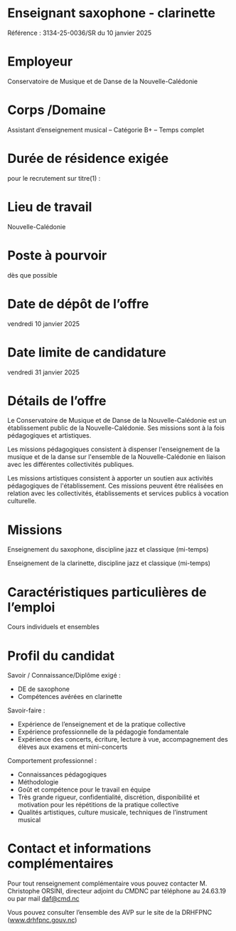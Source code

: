# Enseignant saxophone - clarinette

Référence : 3134-25-0036/SR du 10 janvier 2025

# Employeur

Conservatoire de Musique et de Danse de la Nouvelle-Calédonie

# Corps /Domaine

Assistant d’enseignement musical – Catégorie B+ – Temps complet

# Durée de résidence exigée

pour le recrutement sur titre(1) :

# Lieu de travail

Nouvelle-Calédonie

# Poste à pourvoir

dès que possible

# Date de dépôt de l’offre

vendredi 10 janvier 2025

# Date limite de candidature

vendredi 31 janvier 2025

# Détails de l’offre

Le Conservatoire de Musique et de Danse de la Nouvelle-Calédonie est un établissement public de la Nouvelle-Calédonie. Ses missions sont à la fois pédagogiques et artistiques.

Les missions pédagogiques consistent à dispenser l'enseignement de la musique et de la danse sur l'ensemble de la Nouvelle-Calédonie en liaison avec les différentes collectivités publiques.

Les missions artistiques consistent à apporter un soutien aux activités pédagogiques de l'établissement. Ces missions peuvent être réalisées en relation avec les collectivités, établissements et services publics à vocation culturelle.

# Missions

Enseignement du saxophone, discipline jazz et classique (mi-temps)

Enseignement de la clarinette, discipline jazz et classique (mi-temps)

# Caractéristiques particulières de l’emploi

Cours individuels et ensembles

# Profil du candidat

Savoir / Connaissance/Diplôme exigé :

- DE de saxophone
- Compétences avérées en clarinette

Savoir-faire :

- Expérience de l’enseignement et de la pratique collective
- Expérience professionnelle de la pédagogie fondamentale
- Expérience des concerts, écriture, lecture à vue, accompagnement des élèves aux examens et mini-concerts

Comportement professionnel :

- Connaissances pédagogiques
- Méthodologie
- Goût et compétence pour le travail en équipe
- Très grande rigueur, confidentialité, discrétion, disponibilité et motivation pour les répétitions de la pratique collective
- Qualités artistiques, culture musicale, techniques de l’instrument musical

# Contact et informations complémentaires

Pour tout renseignement complémentaire vous pouvez contacter M. Christophe ORSINI, directeur adjoint du CMDNC par téléphone au 24.63.19 ou par mail daf@cmd.nc

Vous pouvez consulter l’ensemble des AVP sur le site de la DRHFPNC (www.drhfpnc.gouv.nc)